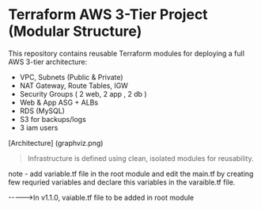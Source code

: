 # Terraform AWS 3-Tier Project (Modular Structure)

This repository contains reusable Terraform modules for deploying a full AWS 3-tier architecture:

-  VPC, Subnets (Public & Private)
-  NAT Gateway, Route Tables, IGW
-  Security Groups ( 2 web, 2 app , 2 db )
-  Web & App ASG + ALBs
-  RDS (MySQL)
-  S3 for backups/logs
-  3 iam users

  [Architecture] (graphviz.png)

> Infrastructure is defined using clean, isolated modules for reusability.

note - add variable.tf file in the root module and edit the main.tf by creating few requried variables and declare this variables in the varaible.tf file.

----->In v1.1.0, vaiable.tf file to be added in root module
